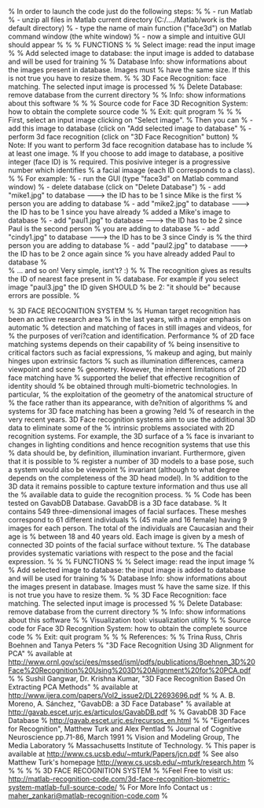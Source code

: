 % In order to launch the code just do the following steps:
% 
% - run Matlab
% - unzip all files in Matlab current directory (C:/..../Matlab/work is the default directory)
% - type the name of main function ("face3d") on Matlab command window (the white window)
% - now a simple and intuitive GUI should appear
%
%
% FUNCTIONS
%
% Select image:                                  read the input image
%
% Add selected image to database:                the input image is added to database and will be used for training
%
% Database Info:                                 show informations about the images present in database. Images must
%                                                have the same size. If this is not true you have to resize them.
%
% 3D Face Recognition:                           face matching. The selected input image is processed
%
% Delete Database:                               remove database from the current directory
%
% Info:                                          show informations about this software
%
% 
% Source code for Face 3D Recognition System:    how to obtain the complete source code
%
% Exit:                                          quit program
%
% 
% First, select an input image clicking on "Select image".
% Then you can
%   - add this image to database (click on "Add selected image to database"
%   - perform 3d face recognition (click on "3D Face Recognition" button)
%     Note: If you want to perform 3d face recognition database has to include 
%     at least one image.
%  If you choose to add image to database, a positive integer (face ID) is
%  required. This posivive integer is a progressive number which identifies
%  a facial imaage (each ID corresponds to a class).
%
% For example:
%  - run the GUI (type "face3d" on Matlab command window)
%  - delete database (click on "Delete Database")
%  - add "mike1.jpg" to database ---> the ID has to be 1 since Mike is the first
%    person you are adding to database
%  - add "mike2.jpg" to database ---> the ID has to be 1 since you have already
%    added a Mike's image to database
%  - add "paul1.jpg" to database ---> the ID has to be 2 since Paul is the second person
%    you are adding to database
%  - add "cindy1.jpg" to database ---> the ID has to be 3 since Cindy is
%    the third person you are adding to database
%  - add "paul2.jpg" to database ---> the ID has to be 2 once again since
%    you have already added Paul to database
%   
% ... and so on! Very simple, isnt't? :)
% 
% The recognition gives as results the ID of nearest face present in
% database. For example if you select image "paul3.jpg" the ID given SHOULD
% be 2: "it should be" because errors are possible.
% 

% 3D FACE RECOGNITION SYSTEM
%
% Human target recognition has been an active research area
% in the last years, with a major emphasis on automatic
% detection and matching of faces in still images and videos, for
% the purposes of veri?cation and identification. Performance
% of 2D face matching systems depends on their capability of
% being insensitive to critical factors such as facial expressions,
% makeup and aging, but mainly hinges upon extrinsic factors
% such as illumination differences, camera viewpoint and scene
% geometry. However, the inherent limitations of 2D face matching have
% supported the belief that effective recognition of identity should
% be obtained through multi-biometric technologies. In particular,
% the exploitation of the geometry of the anatomical structure of
% the face rather than its appearance, with de?nition of algorithms
% and systems for 3D face matching has been a growing ?eld
% of research in the very recent years. 3D Face recognition  systems  aim to  use the additional 3D data to eliminate some of the
% intrinsic problems associated with 2D recognition systems.  For example, the 3D surface of a
% face is invariant to changes in lighting conditions and hence recognition systems that use this
% data should be, by definition, illumination invariant.  Furthermore, given that it is possible to
% register a number of 3D  models to a base pose, such a system would also be viewpoint
% invariant (although to what degree depends on the completeness of the 3D head model).  In
% addition to the 3D data it remains possible to capture texture information and thus use all the
% available data to guide the recognition process.
%
% Code has been tested on GavabDB Database. GavabDB is a 3D face database.
% It contains 549 three-dimensional images of facial surfaces. These meshes correspond to 61 different individuals
% (45 male and 16 female) having 9 images for each person. The total of the individuals are Caucasian and their age is
% between 18 and 40 years old. Each image is given by a mesh of connected 3D points of the facial surface without texture.
% The database provides systematic variations with respect to the pose and the facial expression.
%
%
% FUNCTIONS
%
% Select image:                                  read the input image
%
% Add selected image to database:                the input image is added to database and will be used for training
%
% Database Info:                                 show informations about the images present in database. Images must
%                                                have the same size. If this is not true you have to resize them.
%
% 3D Face Recognition:                           face matching. The selected input image is processed
%
% Delete Database:                               remove database from the current directory
%
% Info:                                          show informations about this software
%
% Visualization tool:                            visualization utility
%
% Source code for Face 3D Recognition System:    how to obtain the complete source code
%
% Exit:                                          quit program
%
%
%  References:
%
%  Trina Russ, Chris Boehnen and Tanya Peters
%  "3D Face Recognition Using 3D Alignment for PCA"
%  available at http://www.ornl.gov/sci/ees/mssed/isml/pdfs/publications/Boehnen_3D%20Face%20Recognition%20Using%203D%20Alignment%20for%20PCA.pdf
%
%  Sushil Gangwar, Dr. Krishna Kumar, "3D Face Recognition Based On Extracting PCA Methods"
%  available at http://www.ijera.com/papers/Vol2_issue2/DL22693696.pdf
%
%  A. B. Moreno, A. Sánchez, "GavabDB: a 3D Face Database"
%  available at http://gavab.escet.urjc.es/articulos/GavabDB.pdf
%
%  GavabDB 3D Face Database
%  http://gavab.escet.urjc.es/recursos_en.html
%
%  "Eigenfaces for Recognition", Matthew Turk and Alex Pentlad
%  Journal of Cognitive Neuroscience pp.71-86, March 1991
%  Vision and Modeling Group, The Media Laboratory
%  Massachusetts Institute of Technology.
%  This paper is available at http://www.cs.ucsb.edu/~mturk/Papers/jcn.pdf
%  See also Matthew Turk's homepage http://www.cs.ucsb.edu/~mturk/research.htm
%
%
%
% 
% 3D FACE RECOGNITION SYSTEM
% 
%Feel Free to visit us: http://matlab-recognition-code.com/3d-face-recognition-biometric-system-matlab-full-source-code/
% For More Info Contact us : maher_zankari@matlab-recognition-code.com
%


